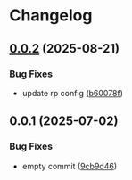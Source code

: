 # Changelog

## [0.0.2](https://github.com/taiyme/sandbox/compare/v0.0.1...v0.0.2) (2025-08-21)


### Bug Fixes

* update rp config ([b60078f](https://github.com/taiyme/sandbox/commit/b60078feda25b00668376e7560e91ce61d5ab977))

## 0.0.1 (2025-07-02)


### Bug Fixes

* empty commit ([9cb9d46](https://github.com/taiyme/sandbox/commit/9cb9d46d14a858af636f1afce42b56c1337611b3))
